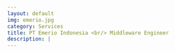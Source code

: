 ```yaml
---
layout: default
img: emerio.jpg
category: Services
title: PT Emerio Indonesia <br/> Middleware Engineer
description: |
---
```

	